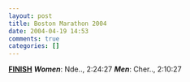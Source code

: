 ```yaml
---
layout: post
title: Boston Marathon 2004
date: 2004-04-19 14:53
comments: true
categories: []
---
```

<b><u>FINISH</u></b>
<i><b>Women</b></i>: Nde.., 2:24:27
<i><b>Men</b></i>: Cher.., 2:10:27
